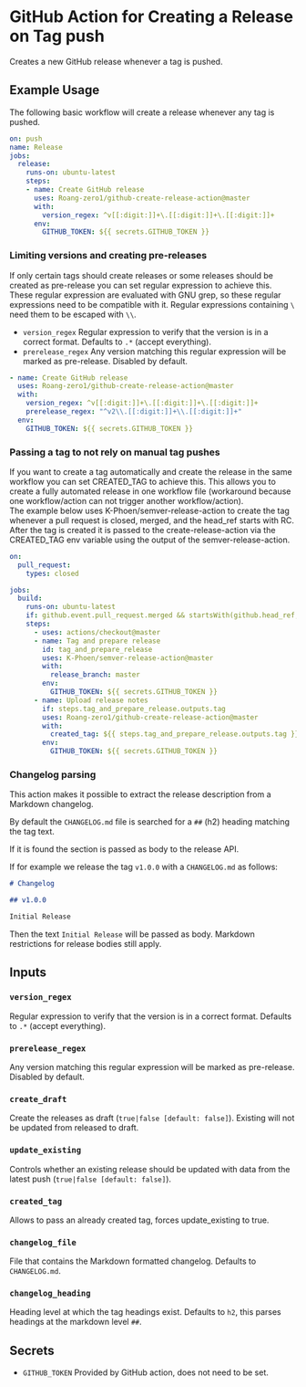 # GitHub Action for Creating a Release on Tag push

Creates a new GitHub release whenever a tag is pushed.

## Example Usage

The following basic workflow will create a release whenever any tag is pushed.

```yaml
on: push
name: Release
jobs:
  release:
    runs-on: ubuntu-latest
    steps:
    - name: Create GitHub release
      uses: Roang-zero1/github-create-release-action@master
      with:
        version_regex: ^v[[:digit:]]+\.[[:digit:]]+\.[[:digit:]]+
      env:
        GITHUB_TOKEN: ${{ secrets.GITHUB_TOKEN }}
```

### Limiting versions and creating pre-releases

If only certain tags should create releases or some releases should be created as pre-release you can set regular expression to achieve this.
These regular expression are evaluated with GNU grep, so these regular expressions need to be compatible with it.
Regular expressions containing `\` need them to be escaped with `\\`.

* `version_regex` Regular expression to verify that the version is in a correct format. Defaults to `.*` (accept everything).
* `prerelease_regex` Any version matching this regular expression will be marked as pre-release. Disabled by default.

```yaml
- name: Create GitHub release
  uses: Roang-zero1/github-create-release-action@master
  with:
    version_regex: ^v[[:digit:]]+\.[[:digit:]]+\.[[:digit:]]+
    prerelease_regex: "^v2\\.[[:digit:]]+\\.[[:digit:]]+"
  env:
    GITHUB_TOKEN: ${{ secrets.GITHUB_TOKEN }}
```

### Passing a tag to not rely on manual tag pushes

If you want to create a tag automatically and create the release in the same workflow you can set CREATED_TAG to achieve this.
This allows you to create a fully automated release in one workflow file (workaround because one workflow/action can not trigger another workflow/action).  
The example below uses K-Phoen/semver-release-action to create the tag whenever a pull request is closed, merged, and the head_ref starts with RC.
After the tag is created it is passed to the create-release-action via the CREATED_TAG env variable using the output of the semver-release-action.

```yaml
on:
  pull_request:
    types: closed

jobs:
  build:
    runs-on: ubuntu-latest
    if: github.event.pull_request.merged && startsWith(github.head_ref, 'RC')
    steps:
      - uses: actions/checkout@master
      - name: Tag and prepare release
        id: tag_and_prepare_release
        uses: K-Phoen/semver-release-action@master
        with:
          release_branch: master
        env:
          GITHUB_TOKEN: ${{ secrets.GITHUB_TOKEN }}
      - name: Upload release notes
        if: steps.tag_and_prepare_release.outputs.tag
        uses: Roang-zero1/github-create-release-action@master
        with:
          created_tag: ${{ steps.tag_and_prepare_release.outputs.tag }}
        env:
          GITHUB_TOKEN: ${{ secrets.GITHUB_TOKEN }}
```

### Changelog parsing

This action makes it possible to extract the release description from a Markdown changelog.

By default the `CHANGELOG.md` file is searched for a `##` (h2) heading matching the tag text.

If it is found the section is passed as body to the release API.

If for example we release the tag `v1.0.0` with a `CHANGELOG.md` as follows:

```Markdown
# Changelog

## v1.0.0

Initial Release
```

Then the text `Initial Release` will be passed as body.
Markdown restrictions for release bodies still apply.

## Inputs

### `version_regex`

Regular expression to verify that the version is in a correct format. Defaults to `.*` (accept everything).

### `prerelease_regex`

Any version matching this regular expression will be marked as pre-release. Disabled by default.

### `create_draft`

Create the releases as draft (`true|false [default: false]`). Existing will not be updated from released to draft.

### `update_existing`

Controls whether an existing release should be updated with data from the latest push (`true|false [default: false]`).

### `created_tag`

Allows to pass an already created tag, forces update_existing to true.

### `changelog_file`

File that contains the Markdown formatted changelog. Defaults to `CHANGELOG.md`.

### `changelog_heading`

Heading level at which the tag headings exist. Defaults to `h2`, this parses headings at the markdown level `##`.

## Secrets

* `GITHUB_TOKEN` Provided by GitHub action, does not need to be set.
